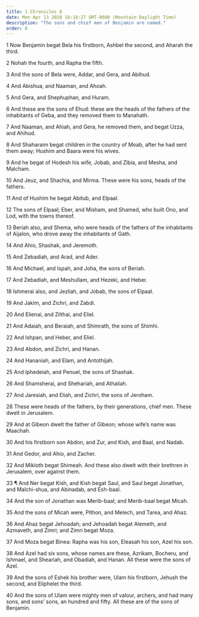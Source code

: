 ```yaml
---
title: 1 Chronicles 8
date: Mon Apr 13 2020 16:18:27 GMT-0600 (Mountain Daylight Time)
description: "The sons and chief men of Benjamin are named."
order: 8
---
```


1 Now Benjamin begat Bela his firstborn, Ashbel the second, and Aharah the third.

2 Nohah the fourth, and Rapha the fifth.

3 And the sons of Bela were, Addar, and Gera, and Abihud.

4 And Abishua, and Naaman, and Ahoah.

5 And Gera, and Shephuphan, and Huram.

6 And these are the sons of Ehud: these are the heads of the fathers of the inhabitants of Geba, and they removed them to Manahath.

7 And Naaman, and Ahiah, and Gera, he removed them, and begat Uzza, and Ahihud.

8 And Shaharaim begat children in the country of Moab, after he had sent them away; Hushim and Baara were his wives.

9 And he begat of Hodesh his wife, Jobab, and Zibia, and Mesha, and Malcham.

10 And Jeuz, and Shachia, and Mirma. These were his sons, heads of the fathers.

11 And of Hushim he begat Abitub, and Elpaal.

12 The sons of Elpaal; Eber, and Misham, and Shamed, who built Ono, and Lod, with the towns thereof.

13 Beriah also, and Shema, who were heads of the fathers of the inhabitants of Aijalon, who drove away the inhabitants of Gath.

14 And Ahio, Shashak, and Jeremoth.

15 And Zebadiah, and Arad, and Ader.

16 And Michael, and Ispah, and Joha, the sons of Beriah.

17 And Zebadiah, and Meshullam, and Hezeki, and Heber.

18 Ishmerai also, and Jezliah, and Jobab, the sons of Elpaal.

19 And Jakim, and Zichri, and Zabdi.

20 And Elienai, and Zilthai, and Eliel.

21 And Adaiah, and Beraiah, and Shimrath, the sons of Shimhi.

22 And Ishpan, and Heber, and Eliel.

23 And Abdon, and Zichri, and Hanan.

24 And Hananiah, and Elam, and Antothijah.

25 And Iphedeiah, and Penuel, the sons of Shashak.

26 And Shamsherai, and Shehariah, and Athaliah.

27 And Jaresiah, and Eliah, and Zichri, the sons of Jeroham.

28 These were heads of the fathers, by their generations, chief men. These dwelt in Jerusalem.

29 And at Gibeon dwelt the father of Gibeon; whose wife’s name was Maachah.

30 And his firstborn son Abdon, and Zur, and Kish, and Baal, and Nadab.

31 And Gedor, and Ahio, and Zacher.

32 And Mikloth begat Shimeah. And these also dwelt with their brethren in Jerusalem, over against them.

33 ¶ And Ner begat Kish, and Kish begat Saul, and Saul begat Jonathan, and Malchi-shua, and Abinadab, and Esh-baal.

34 And the son of Jonathan was Merib-baal; and Merib-baal begat Micah.

35 And the sons of Micah were, Pithon, and Melech, and Tarea, and Ahaz.

36 And Ahaz begat Jehoadah; and Jehoadah begat Alemeth, and Azmaveth, and Zimri; and Zimri begat Moza.

37 And Moza begat Binea: Rapha was his son, Eleasah his son, Azel his son.

38 And Azel had six sons, whose names are these, Azrikam, Bocheru, and Ishmael, and Sheariah, and Obadiah, and Hanan. All these were the sons of Azel.

39 And the sons of Eshek his brother were, Ulam his firstborn, Jehush the second, and Eliphelet the third.

40 And the sons of Ulam were mighty men of valour, archers, and had many sons, and sons’ sons, an hundred and fifty. All these are of the sons of Benjamin.
